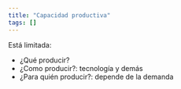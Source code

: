 ```yaml
---
title: "Capacidad productiva"
tags: []
---
```

Está limitada:
- ¿Qué producir?
- ¿Como producir?: tecnología y demás
- ¿Para quién producir?: depende de la demanda